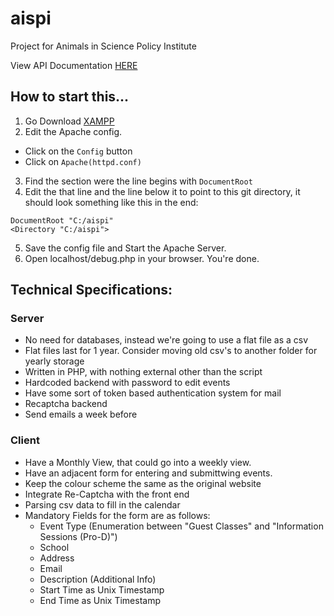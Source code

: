 # aispi
Project for Animals in Science Policy Institute

View API Documentation [HERE](docs/api.md)


## How to start this...

1. Go Download [XAMPP](https://www.apachefriends.org/index.html)
2. Edit the Apache config.
  - Click on the `Config` button
  - Click on `Apache(httpd.conf)`
3. Find the section were the line begins with `DocumentRoot`
4. Edit the that line and the line below it to point to this git directory, it should look something like this in the end:
  ```
  DocumentRoot "C:/aispi"
  <Directory "C:/aispi">
  ```
5. Save the config file and Start the Apache Server. 
6. Open localhost/debug.php in your browser. You're done.

## Technical Specifications:
### Server
  - No need for databases, instead we're going to use a flat file as a csv
  - Flat files last for 1 year. Consider moving old csv's to another folder for yearly storage
  - Written in PHP, with nothing external other than the script
  - Hardcoded backend with password to edit events
  - Have some sort of token based authentication system for mail
  - Recaptcha backend
  - Send emails a week before

### Client
  - Have a Monthly View, that could go into a weekly view.
  - Have an adjacent form for entering and submittwing events.
  - Keep the colour scheme the same as the original website
  - Integrate Re-Captcha with the front end
  - Parsing csv data to fill in the calendar
  - Mandatory Fields for the form are as follows:
      * Event Type (Enumeration between "Guest Classes" and "Information Sessions (Pro-D)")
      * School
      * Address
      * Email
      * Description (Additional Info)
      * Start Time as Unix Timestamp
      * End Time as Unix Timestamp